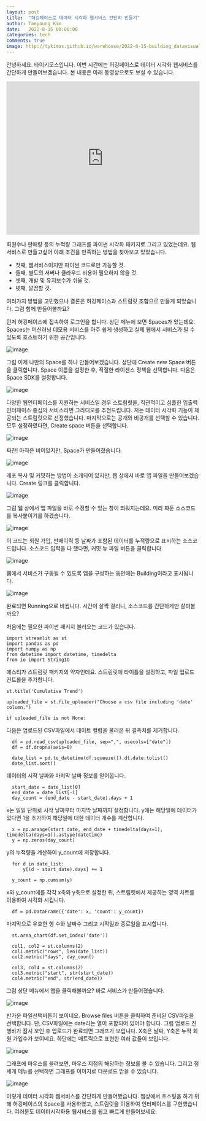 ```yaml
---
layout: post
title:  "허깅페이스로 데이터 시각화 웹서비스 간단히 만들기"
author: Taeyoung Kim
date:   2022-8-15 00:00:00
categories: tech
comments: true
image: http://tykimos.github.io/warehouse/2022-8-15-building_datavisualization_service_using_huggingface_title1.png
---
```


안녕하세요. 타이키모스입니다. 이번 시간에는 허깅페이스로 데이터 시각화 웹서비스를 간단하게 만들어보겠습니다. 본 내용은 아래 동영상으로도 보실 수 있습니다.

<iframe width="100%" height="400" src="https://www.youtube.com/embed/sgiAcpjLO-o" title="YouTube video player" frameborder="0" allow="accelerometer; autoplay; clipboard-write; encrypted-media; gyroscope; picture-in-picture" allowfullscreen></iframe>

회원수나 판매량 등의 누적량 그래프를 파이썬 시각화 패키지로 그리고 있었는데요.
웹 서비스로 만들고싶어 아래 조건을 만족하는 방법을 찾아보고 있었습니다.

* 첫째, 웹서비스이지만 파이썬 코드로만 가능할 것.
* 둘째, 별도의 서버나 클라우드 비용이 필요하지 않을 것.
* 셋째, 개발 및 유지보수가 쉬울 것.
* 넷째, 깔끔할 것.
                                                                                   
여러가지 방법을 고민했으나 결론은 허깅페이스과 스트림릿 조합으로 만들게 되었습니다. 그럼 함께 만들어볼까요?

먼저 허깅페이스에 접속하여 로그인을 합니다. 상단 메뉴에 보면 Spaces가 있는데요. Spaces는 머신러닝 데모용 서비스를 아주 쉽게 생성하고 실제 웹에서 서비스가 될 수 있도록 호스트하기 위한 공간입니다. 

![image](https://user-images.githubusercontent.com/5064408/185306936-92ee60b1-f6e3-4ec6-ab15-10c8ab6b1aa8.png)

그럼 이제 나만의 Space를 하나 만들어보겠습니다. 상단에 Create new Space 버튼을 클릭합니다. Space 이름을 설정한 후, 적절한 라이센스 정책을 선택합니다. 다음은 Space SDK를 설정합니다.

![image](https://user-images.githubusercontent.com/5064408/185307055-e0bcd1d2-2e1c-4f15-a06c-0cdace239c90.png)

다양한 웹인터페이스를 지원하는 서비스일 경우 스트림릿을, 직관적이고 심플한 입출력 인터페이스 중심의 서비스라면 그라디오를 추천드립니다. 저는 데이터 시각화 기능이 제공되는 스트림릿으로 선정했습니다.
마지막으로는 공개와 비공개를 선택할 수 있습니다. 모두 설정하였다면, Create space 버튼을 선택합니다.

![image](https://user-images.githubusercontent.com/5064408/185308333-405d9cf4-6e1a-43e1-be8a-e36ba39288e7.png)

짜잔! 아직은 비어있지만, Space가 만들어졌습니다. 

![image](https://user-images.githubusercontent.com/5064408/185308399-ba9de058-5bf3-49f0-9c67-3e8679434f3e.png)

레포 복사 및 커밋하는 방법이 소개되어 있지만, 웹 상에서 바로 앱 파일을 만들어보겠습니다. Create 링크를 클릭합니다. 

![image](https://user-images.githubusercontent.com/5064408/185308458-3978f83f-5175-429c-8d6a-c1e49fe3ce62.png)

그럼 웹 상에서 앱 파일을 바로 수정할 수 있는 창이 띄워지는데요. 미리 짜둔 소스코드를 복사붙이기를 하겠습니다. 

![image](https://user-images.githubusercontent.com/5064408/185308511-63c47e7d-1aed-45dd-a6ec-97f7f3aaee3d.png)

이 코드는 회원 가입, 판매이력 등 날짜가 포함된 데이터를 누적량으로 표시하는 소스코드입니다. 소스코드 입력을 다 했다면, 커밋 뉴 파일 버튼을 클릭합니다.

![image](https://user-images.githubusercontent.com/5064408/185308555-8721ac6b-a816-464a-abb6-3f1a09cd0bb0.png)

웹에서 서비스가 구동될 수 있도록 앱을 구성하는 동안에는 Building이라고 표시됩니다. 

![image](https://user-images.githubusercontent.com/5064408/185308764-6d981bc7-1521-4779-bc55-f713fb3722d2.png)

완료되면 Running으로 바뀝니다. 시간이 살짝 걸리니, 소스코드를 간단하게만 살펴볼까요?

처음에는 필요한 파이썬 패키지 불러오는 코드가 있습니다.

    import streamlit as st
    import pandas as pd
    import numpy as np
    from datetime import datetime, timedelta
    from io import StringIO
    
에스티가 스트림릿 패키지의 약자인데요. 스트림릿에 타이틀을 설정하고, 파일 업로드 컨트롤을 추가합니다.

    st.title('Cumulative Trend')

    uploaded_file = st.file_uploader("Choose a csv file including 'date' column.")

    if uploaded_file is not None:

다음은 업로드된 CSV파일에서 데이트 컬럼을 불러온 뒤 결측치를 제거합니다.

      df = pd.read_csv(uploaded_file, sep=",", usecols=["date"])
      df = df.dropna(axis=0)

      date_list = pd.to_datetime(df.squeeze()).dt.date.tolist()
      date_list.sort()
      
데이터의 시작 날짜와 마지막 날짜 정보를 얻어옵니다.

      start_date = date_list[0]
      end_date = date_list[-1]
      day_count = (end_date - start_date).days + 1
      
x는 일일 단위로 시작 날짜부터 마지막 날짜까지 설정합니다. y에는 해당일에 데이터가 있다면 1을 추가하여 해당일에 대한 데이터 개수를 계산합니다.

      x = np.arange(start_date, end_date + timedelta(days=1), timedelta(days=1)).astype(datetime)
      y = np.zeros(day_count)

y의 누적량을 계산하여 y_count에 저장합니다.

      for d in date_list:
          y[(d - start_date).days] += 1

      y_count = np.cumsum(y)

x와 y_count에를 각각 x축와 y축으로 설정한 뒤, 스트림릿에서 제공하는 영역 차트를 이용하여 시각화 시킵니다.

      df = pd.DataFrame({'date': x, 'count': y_count})

마지막으로 유효한 행 수와 날짜수 그리고 시작일과 종료일을 표시합니다.

      st.area_chart(df.set_index('date'))

      col1, col2 = st.columns(2)
      col1.metric("rows", len(date_list))
      col2.metric("days", day_count)

      col3, col4 = st.columns(2)
      col3.metric("start", str(start_date))
      col4.metric("end", str(end_date))

그럼 상단 메뉴에서 앱을 클릭해볼까요? 바로 서비스가 만들어졌습니다. 

![image](https://user-images.githubusercontent.com/5064408/185308837-dcb3041d-279f-42c0-9935-a4380ee7051d.png)

반가운 파일선택버튼이 보이네요. Browse files 버튼을 클릭하여 준비된 CSV파일을 선택합니다. 단, CSV파일에는 date라는 열이 포함되어 있어야 합니다. 그럼 업로드 진행바가 잠시 보인 후 업로드가 완료되면 그래프가 보입니다. X축은 날짜, Y축은 누적 회원 가입수가 보이네요. 하단에는 매트릭으로 표현한 여러 값들이 보입니다. 

![image](https://user-images.githubusercontent.com/5064408/185312486-741662e6-ecc0-4a39-b6f7-d4caaa0aaf18.png)

그래프에 마우스를 올려보면, 마우스 지점의 해당하는 정보를 볼 수 있습니다. 그리고 점세개 메뉴를 선택하면 그래프를 이미지로 다운로드 받을 수 있습니다. 

![image](https://user-images.githubusercontent.com/5064408/185313090-a9b803a4-cb65-4c6d-b2a3-953ef01d071f.png)

이렇게 데이터 시각화 웹서비스를 간단하게 만들어봤습니다. 웹상에서 호스팅을 하기 위해 허깅페이스의 Space를 사용하였고, 스트림릿을 이용하여 인터페이스를 구현했습니다. 여러분도 데이터시각화용 웹서비스를 쉽고 빠르게 만들어보세요.
